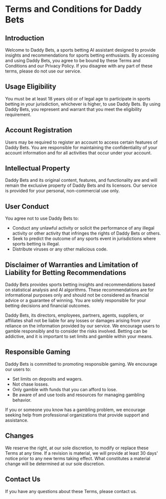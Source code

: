 # Terms and Conditions for Daddy Bets

## Introduction

Welcome to Daddy Bets, a sports betting AI assistant designed to provide insights and recommendations for sports betting enthusiasts. By accessing and using Daddy Bets, you agree to be bound by these Terms and Conditions and our Privacy Policy. If you disagree with any part of these terms, please do not use our service.

## Usage Eligibility

You must be at least 18 years old or of legal age to participate in sports betting in your jurisdiction, whichever is higher, to use Daddy Bets. By using Daddy Bets, you represent and warrant that you meet the eligibility requirement.

## Account Registration

Users may be required to register an account to access certain features of Daddy Bets. You are responsible for maintaining the confidentiality of your account information and for all activities that occur under your account.

## Intellectual Property

Daddy Bets and its original content, features, and functionality are and will remain the exclusive property of Daddy Bets and its licensors. Our service is provided for your personal, non-commercial use only.

## User Conduct

You agree not to use Daddy Bets to:
- Conduct any unlawful activity or solicit the performance of any illegal activity or other activity that infringes the rights of Daddy Bets or others.
- Seek to predict the outcome of any sports event in jurisdictions where sports betting is illegal.
- Distribute viruses or any other malicious code.

## Disclaimer of Warranties and Limitation of Liability for Betting Recommendations

Daddy Bets provides sports betting insights and recommendations based on statistical analysis and AI algorithms. These recommendations are for informational purposes only and should not be considered as financial advice or a guarantee of winning. You are solely responsible for your betting decisions and financial outcomes.

Daddy Bets, its directors, employees, partners, agents, suppliers, or affiliates shall not be liable for any losses or damages arising from your reliance on the information provided by our service. We encourage users to gamble responsibly and to consider the risks involved. Betting can be addictive, and it is important to set limits and gamble within your means.

## Responsible Gaming

Daddy Bets is committed to promoting responsible gaming. We encourage our users to:
- Set limits on deposits and wagers.
- Not chase losses.
- Only gamble with funds that you can afford to lose.
- Be aware of and use tools and resources for managing gambling behavior.

If you or someone you know has a gambling problem, we encourage seeking help from professional organizations that provide support and assistance.

## Changes

We reserve the right, at our sole discretion, to modify or replace these Terms at any time. If a revision is material, we will provide at least 30 days' notice prior to any new terms taking effect. What constitutes a material change will be determined at our sole discretion.

## Contact Us

If you have any questions about these Terms, please contact us.